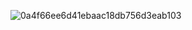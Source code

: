 ![0a4f66ee6d41ebaac18db756d3eab103](https://github.com/user-attachments/assets/4332811c-d1f4-49e1-a072-f19bfeb3e53d)
